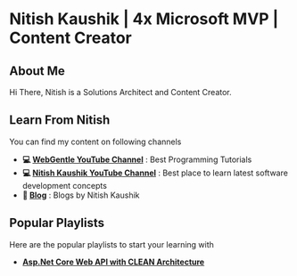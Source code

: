 # Nitish Kaushik | 4x Microsoft MVP | Content Creator
## About Me
Hi There, Nitish is a Solutions Architect and Content Creator. 

## Learn From Nitish
You can find my content on following channels

- **💻 [WebGentle YouTube Channel](https://www.youtube.com/@webgentle)** :  Best Programming Tutorials
- **💻 [Nitish Kaushik YouTube Channel](https://www.youtube.com/@nitish-kaushik)** : Best place to learn latest software development concepts
- **📝 [Blog](https://nitishkaushik.com/)** : Blogs by Nitish Kaushik

## Popular Playlists
Here are the popular playlists to start your learning with

- **[Asp.Net Core Web API with CLEAN Architecture](https://github.com/nitish-kaushik/aspnetcore-webapi-clean-architecture)**

